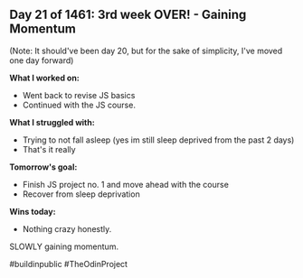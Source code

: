 ## Day 21 of 1461: 3rd week OVER! - Gaining Momentum
(Note: It should've been day 20, but for the sake of simplicity, I've moved one day forward)

**What I worked on:**
- Went back to revise JS basics
- Continued with the JS course.

**What I struggled with:**
- Trying to not fall asleep (yes im still sleep deprived from the past 2 days)
- That's it really

**Tomorrow's goal:**
- Finish JS project no. 1 and move ahead with the course
- Recover from sleep deprivation

**Wins today:**
- Nothing crazy honestly. 

SLOWLY gaining momentum. 

#buildinpublic #TheOdinProject